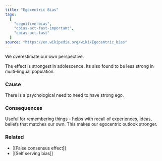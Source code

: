 ```yaml
---
title: "Egocentric Bias"
tags:
  [
    "cognitive-bias",
    "cbias-act-fast-important",
    "cbias-act-fast"
  ]
source: "https://en.wikipedia.org/wiki/Egocentric_bias"
---
```


We overestimate our own perspective.

The effect is strongest in adolescence. Its also found to be less strong in multi-lingual population.

### Cause

There is a psychological need to need to have strong ego.

### Consequences

Useful for remembering things - helps with recall of experiences, ideas, beliefs that matches our own. This makes our egocentric outlook stronger.

### Related

- [[False consensus effect]]
- [[Self serving bias]]
